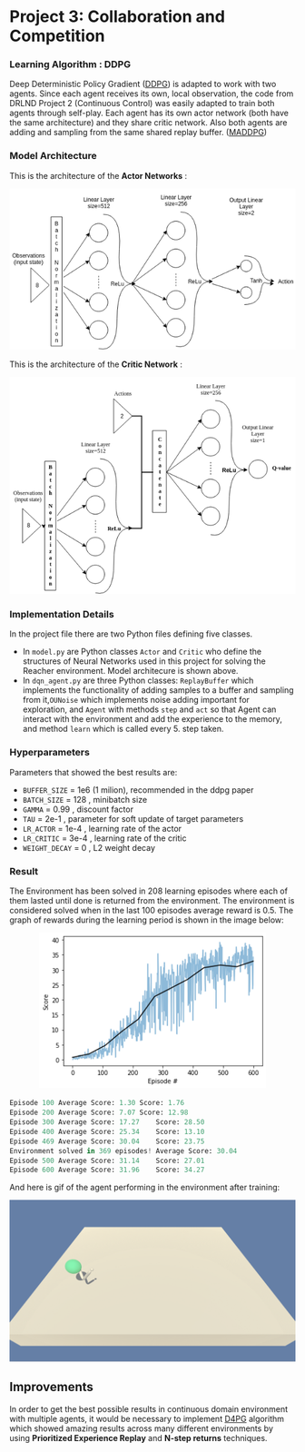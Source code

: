[//]: # (Image References)

[image1]: https://user-images.githubusercontent.com/10624937/42135619-d90f2f28-7d12-11e8-8823-82b970a54d7e.gif "Trained Agent"

# Project 3: Collaboration and Competition

### Learning Algorithm : DDPG

Deep Deterministic Policy Gradient ([DDPG](https://arxiv.org/pdf/1509.02971.pdf)) is adapted to work with two agents. Since each agent receives its own, local observation, the code from DRLND Project 2 (Continuous Control) was easily adapted to train both agents through self-play. Each agent has its own actor network (both have the same architecture) and they share critic network. Also both agents are adding and sampling from the same shared replay buffer. ([MADDPG](https://papers.nips.cc/paper/7217-multi-agent-actor-critic-for-mixed-cooperative-competitive-environments.pdf))

### Model Architecture
This is the architecture of the **Actor Networks** :
<p align="center">
<img src="https://github.com/brinij/p3_collab-compet/blob/master/maddpg_actor.png" width="600">
</p>

This is the architecture of the **Critic Network** :
<p align="center">
<img src="https://github.com/brinij/p3_collab-compet/blob/master/maddpg_critic.png" width="600">
</p>


### Implementation Details

In the project file there are two Python files defining five classes. 
- In `model.py` are Python classes `Actor` and `Critic` who define the structures of Neural Networks used in this project for solving the Reacher environment. Model architecure is shown above.
- In `dqn_agent.py` are three Python classes: `ReplayBuffer` which implements the functionality of adding samples to a buffer and sampling from it,`OUNoise` which implements noise adding important for exploration, and `Agent` with methods `step` and `act` so that Agent can interact with the environment and add the experience to the memory, and method `learn` which is called every 5. step taken. 

### Hyperparameters
Parameters that showed the best results are:
- `BUFFER_SIZE` = 1e6 (1 milion), recommended in the ddpg paper
- `BATCH_SIZE`  = 128 , minibatch size
- `GAMMA`       = 0.99 , discount factor
- `TAU`         = 2e-1 , parameter for soft update of target parameters
- `LR_ACTOR`    = 1e-4 , learning rate of the actor
- `LR_CRITIC`   = 3e-4 , learning rate of the critic
- `WEIGHT_DECAY` = 0 ,  L2 weight decay

### Result

The Environment has been solved in 208 learning episodes where each of them lasted until done is returned from the environment. The environment is considered solved when in the last 100 episodes average reward is 0.5. The graph of rewards during the learning period is shown in the image below:

<p align="center">
<img src="https://github.com/brinij/p2_continuous-control/blob/master/p2_rewards.png" width="400">
</p>

```python
Episode 100	Average Score: 1.30	Score: 1.76
Episode 200	Average Score: 7.07	Score: 12.98
Episode 300	Average Score: 17.27	Score: 28.50
Episode 400	Average Score: 25.34	Score: 13.10
Episode 469	Average Score: 30.04	Score: 23.75
Environment solved in 369 episodes!	Average Score: 30.04
Episode 500	Average Score: 31.14	Score: 27.01
Episode 600	Average Score: 31.96	Score: 34.27
```

And here is gif of the agent performing in the environment after training:

<p align="center">
<img src="https://github.com/brinij/p2_continuous-control/blob/master/reacher_trained_solution.gif" width="600">
</p>

## Improvements
In order to get the best possible results in continuous domain environment with multiple agents, it would be necessary to implement [D4PG](https://openreview.net/forum?id=SyZipzbCb) algorithm which showed amazing results across many different environments by using **Prioritized Experience Replay** and **N-step returns** techniques.
